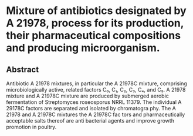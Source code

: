 # Mixture of antibiotics designated by A 21978, process for its production, their pharmaceutical compositions and producing microorganism.

## Abstract
Antibiotic A 21978 mixtures, in particular the A 21978C mixture, comprising microbiologically active, related factors C₀, C₁, C₂, C₃, C₄, and C₅. A 21978 mixture and A 21978C mixture are produced by submerged aerobic fermentation of Streptomyces roseosporus NRRL 11379. The individual A 29178C factors are separated and isolated by chromatogra phy. The A 21978 and A 21978C mixtures the A 21978C fac tors and pharmaceutically acceptable salts thereof are anti bacterial agents and improve growth promotion in poultry.